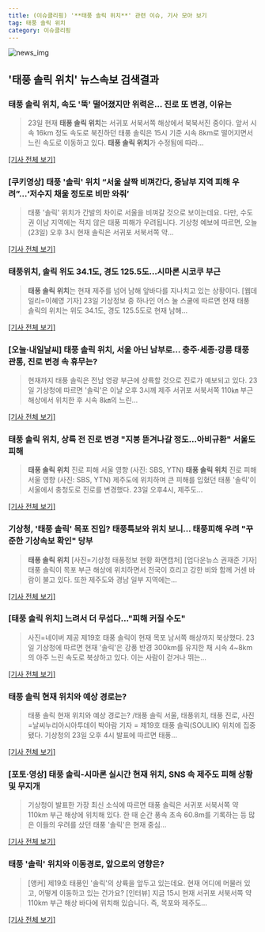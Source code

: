 ```yaml
---
title: (이슈클리핑) '**태풍 솔릭 위치**' 관련 이슈, 기사 모아 보기
tag: 태풍 솔릭 위치
category: 이슈클리핑
---
```

![news_img](https://user-images.githubusercontent.com/42597476/44507050-1206f400-a6e4-11e8-8d98-7ffbfebb353f.png)

## **'**태풍 솔릭 위치**'** 뉴스속보 검색결과
### **태풍 솔릭 위치**, 속도 '뚝' 떨어졌지만 위력은… 진로 또 변경, 이유는

>23일 현재 **태풍 솔릭 위치**는 서귀포 서북서쪽 해상에서 북북서진 중이다. 앞서 시속 16km 정도 속도로 북진하던 태풍 솔릭은 15시 기준 시속 8km로 떨어지면서 느린 속도로 이동하고 있다. **태풍 솔릭 위치**가 수정됨에 따라...

[[기사 전체 보기]](http://www.seoulwire.com/news/articleView.html?idxno=23778)

### [쿠키영상] 태풍 '솔릭' 위치 “서울 살짝 비껴간다, 중남부 지역 피해 우려”…‘저수지 채울 정도로 비만 와줘’

>태풍 '솔릭' 위치가 간발의 차이로 서울을 비껴갈 것으로 보이는데요. 다만, 수도권 이남 지역에는 적지 않은 태풍 피해가 우려됩니다. 기상청 예보에 따르면, 오늘(23일) 오후 3시 현재 솔릭은 서귀포 서북서쪽 약...

[[기사 전체 보기]](http://www.kukinews.com/news/article.html?no=578988)

### 태풍위치, 솔릭 위도 34.1도, 경도 125.5도...시마론 시코쿠 부근

>**태풍 솔릭 위치**는 현재 제주를 넘어 남해 앞바다를 지나치고 있는 상황이다. [웹데일리=이혜영 기자] 23일 기상정보 중 하나인 어스 눌 스쿨에 따르면 현재 태풍 솔릭의 위치는 위도 34.1도, 경도 125.5도로 현재 남해...

[[기사 전체 보기]](http://www.webdaily.co.kr/view.php?ud=2018082318152622512d12411ff9_7)

### [오늘·내일날씨] **태풍 솔릭 위치**, 서울 아닌 남부로... 충주·세종·강릉 태풍 관통, 진로 변경 속 휴무는?

>현재까지 태풍 솔릭은 전남 영광 부근에 상륙할 것으로 진로가 예보되고 있다. 23일 기상청에 따르면 '솔릭'은 이날 오후 3시께 제주 서귀포 서북서쪽 110㎞ 부근 해상에서 위치한 후 시속 8㎞의 느린...

[[기사 전체 보기]](http://www.sportsq.co.kr/news/articleView.html?idxno=299808)

### **태풍 솔릭 위치**, 상륙 전 진로 변경 "지붕 뜯겨나갈 정도…아비규환" 서울도 피해

>**태풍 솔릭 위치** 진로 피해 서울 영향 (사진: SBS, YTN) **태풍 솔릭 위치** 진로 피해 서울 영향 (사진: SBS, YTN) 제주도에 위치하며 큰 피해를 입혔던 태풍 '솔릭'이 서울에서 충청도로 진로를 변경했다. 23일 오후4시, 제주도...

[[기사 전체 보기]](http://www.dtnews24.com/news/articleView.html?idxno=523487)

### 기상청, '태풍 솔릭' 목포 진입? 태풍특보와 위치 보니... 태풍피해 우려 "꾸준한 기상속보 확인" 당부

>**태풍 솔릭 위치** [사진=기상청 태풍정보 현황 화면캡처] [업다운뉴스 권재준 기자] 태풍 솔릭이 목포 부근 해상에 위치하면서 전국이 흐리고 강한 비와 함께 거센 바람이 불고 있다. 또한 제주도와 경남 일부 지역에는...

[[기사 전체 보기]](http://www.updownnews.co.kr/news/articleView.html?idxno=96055)

### [**태풍 솔릭 위치**] 느려서 더 무섭다…"피해 커질 수도"

>사진=네이버 제공 제19호 태풍 솔릭이 현재 목포 남서쪽 해상까지 북상했다. 23일 기상청에 따르면 현재 '솔릭'은 강풍 반경 300km를 유지한 채 시속 4~8km의 아주 느린 속도로 북상하고 있다. 이는 사람이 걷거나 뛰는...

[[기사 전체 보기]](http://sports.hankooki.com/lpage/sisa/201808/sp20180823195923137040.htm)

### 태풍 솔릭 현재 위치와 예상 경로는?

>태풍 솔릭 현재 위치와 예상 경로는? /태풍 솔릭 서울, 태풍위치, 태풍 진로, 사진=날씨누리아시아투데이 박아람 기자 = 제19호 태풍 솔릭(SOULIK) 위치에 집중됐다. 기상청의 23일 오후 4시 발표에 따르면 태풍...

[[기사 전체 보기]](http://www.asiatoday.co.kr/view.php?key=20180823001742413)

### [포토·영상] 태풍 솔릭-시마론 실시간 현재 위치, SNS 속 제주도 피해 상황 및 무지개

>기상청이 발표한 가장 최신 소식에 따르면 태풍 솔릭은 서귀포 서북서쪽 약 110km 부근 해상에 위치해 있다. 한 때 순간 풍속 초속 60.8m를 기록하는 등 많은 이들의 우려를 샀던 태풍 '솔릭'은 현재 중심...

[[기사 전체 보기]](http://www.christiantoday.co.kr/news/315389)

### 태풍 '솔릭' 위치와 이동경로, 앞으로의 영향은?

>[앵커] 제19호 태풍인 '솔릭'의 상륙을 앞두고 있는데요. 현재 어디에 머물러 있고, 어떻게 이동하고 있는 건가요? [인터뷰] 지금 15시 현재 서귀포 서북서쪽 약 110km 부근 해상 바다에 위치해 있습니다. 즉, 목포와 제주도...

[[기사 전체 보기]](http://science.ytn.co.kr/program/program_view.php?s_mcd=0082&s_hcd=&key=201808231558076435)


